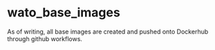 # wato_base_images

As of writing, all base images are created and pushed onto Dockerhub through github workflows.